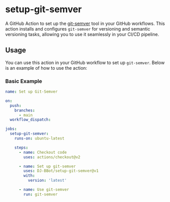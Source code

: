 # setup-git-semver

A GitHub Action to set up the [git-semver](https://github.com/PSanetra/git-semver) tool in your GitHub workflows. This action installs and configures `git-semver` for versioning and semantic versioning tasks, allowing you to use it seamlessly in your CI/CD pipeline.

## Usage

You can use this action in your GitHub workflow to set up `git-semver`. Below is an example of how to use the action:

### Basic Example

```yaml
name: Set up Git-Semver

on:
  push:
    branches:
      - main
  workflow_dispatch:

jobs:
  setup-git-semver:
    runs-on: ubuntu-latest

    steps:
      - name: Checkout code
        uses: actions/checkout@v2

      - name: Set up git-semver
        uses: DJ-BBot/setup-git-semver@v1
        with:
          version: 'latest'

      - name: Use git-semver
        run: git-semver
